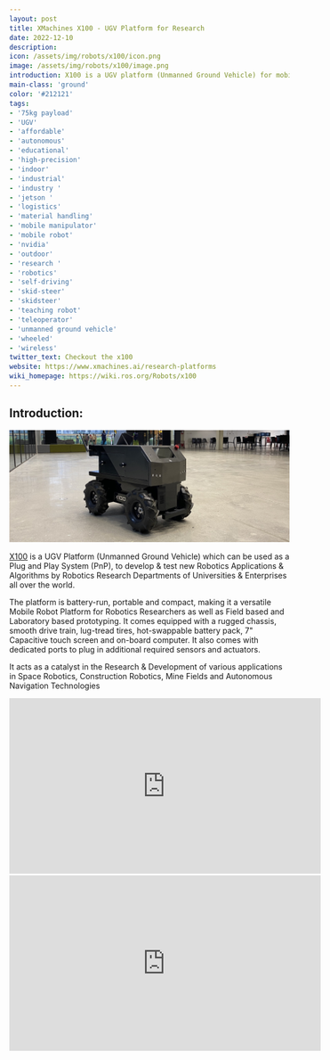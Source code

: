 ```yaml
---
layout: post
title: XMachines X100 - UGV Platform for Research
date: 2022-12-10
description:
icon: /assets/img/robots/x100/icon.png
image: /assets/img/robots/x100/image.png
introduction: X100 is a UGV platform (Unmanned Ground Vehicle) for mobile robotics research & development. It comes equipped with an array of latest sensors along with a flexibility to add additional sensors and actuators. Its rugged build quality makes it an ideal tool for venturing into Research & Development of Delivery Robots, Space Robotics, Self Driving Cars and various other advanced robotics applications
main-class: 'ground'
color: '#212121'
tags:
- '75kg payload'
- 'UGV'
- 'affordable'
- 'autonomous'
- 'educational'
- 'high-precision'
- 'indoor'
- 'industrial'
- 'industry '
- 'jetson '
- 'logistics'
- 'material handling'
- 'mobile manipulator'
- 'mobile robot'
- 'nvidia'
- 'outdoor'
- 'research '
- 'robotics'
- 'self-driving'
- 'skid-steer'
- 'skidsteer'
- 'teaching robot'
- 'teleoperator'
- 'unmanned ground vehicle'
- 'wheeled'
- 'wireless'
twitter_text: Checkout the x100
website: https://www.xmachines.ai/research-platforms
wiki_homepage: https://wiki.ros.org/Robots/x100
---
```


## Introduction:

![X100](/assets/img/robots/x100/image2.jpg)

[X100](https://www.xmachines.ai/research-platforms) is a UGV Platform (Unmanned Ground Vehicle) which can be used as a Plug and Play System (PnP), to develop & test new Robotics Applications & Algorithms by Robotics Research Departments of Universities & Enterprises all over the world.

The platform is battery-run, portable and compact, making it a versatile Mobile Robot Platform for Robotics Researchers as well as Field based and Laboratory based prototyping. It comes equipped with a rugged chassis, smooth drive train, lug-tread tires, hot-swappable battery pack, 7" Capacitive touch screen and on-board computer. It also comes with dedicated ports to plug in additional required sensors and actuators.

It acts as a catalyst in the Research & Development of various applications in Space Robotics, Construction Robotics, Mine Fields and Autonomous Navigation Technologies

<iframe width="560" height="315" src="https://www.youtube.com/embed/5Cyz7hpSr5w" frameborder="0" allowfullscreen></iframe>

<iframe width="560" height="315" src="https://www.youtube.com/embed/Sioj4g0yCFw" frameborder="0" allowfullscreen></iframe>



